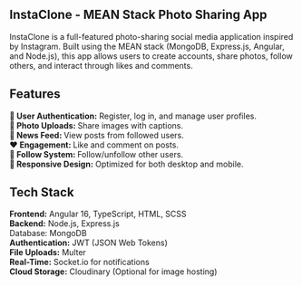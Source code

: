 ## InstaClone - MEAN Stack Photo Sharing App


InstaClone is a full-featured photo-sharing social media application inspired by Instagram. Built using the MEAN stack (MongoDB, Express.js, Angular, and Node.js), this app allows users to create accounts, share photos, follow others, and interact through likes and comments.

## Features

<b>🔐 User Authentication:</b> Register, log in, and manage user profiles. <br/>
<b>📸 Photo Uploads: </b>Share images with captions.<br/>
<b>📰 News Feed: </b>View posts from followed users.<br/>
<b>❤️ Engagement: </b>Like and comment on posts.<br/>
<b>👥 Follow System: </b>Follow/unfollow other users.<br/>
<b>📲 Responsive Design:</b> Optimized for both desktop and mobile.

## Tech Stack
<b>Frontend:</b> Angular 16, TypeScript, HTML, SCSS <br/>
<b>Backend:</b> Node.js, Express.js <br/>
</b>Database:</b> MongoDB <br/>
<b>Authentication:</b> JWT (JSON Web Tokens) <br/>
<b>File Uploads:</b> Multer <br/>
<b>Real-Time:</b> Socket.io for notifications <br/>
<b>Cloud Storage:</b> Cloudinary (Optional for image hosting) <br/>
